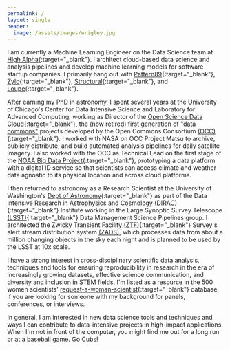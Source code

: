 ```yaml
---
permalink: /
layout: single
header:
  image: /assets/images/wrigley.jpg
---
```


I am currently a Machine Learning Engineer on the Data Science team at [High Alpha](https://highalpha.com){:target="_blank"}.  I architect cloud-based data science and analysis pipelines and develop machine learning models for software startup companies.  I primarily hang out with [Pattern89](https://www.pattern89.com/){:target="_blank"}, [Zylo](https://zylo.com/){:target="_blank"}, [Structural](https://www.structural.com/){:target="_blank"}, and [Loupe](https://loupe.co/){:target="_blank"}.

After earning my PhD in astronomy, I spent several years at the University of Chicago's Center for Data Intensive Science and Laboratory for Advanced Computing, working as Director of the [Open Science Data Cloud](https://www.opensciencedatacloud.org){:target="_blank"}, the (now retired) first generation of ["data commons"](/new-paper-data-commons/) projects developed by the Open Commons Consortium [(OCC)](http://occ-data.org){:target="_blank"}. I worked with NASA on OCC Project Matsu to archive, publicly distribute, and build automated analysis pipelines for daily satellite imagery. I also worked with the OCC as Technical Lead on the first stage of the [NOAA Big Data Project](https://www.noaa.gov/big-data-project){:target="_blank"}, prototyping a data platform with a digital ID service so that scientists can access climate and weather data agnostic to its physical location and across cloud platforms.

I then returned to astronomy as a Research Scientist at the University of Washington's [Dept of Astronomy](http://depts.washington.edu/astron/){:target="_blank"} as part of the Data Intensive Research in Astrophysics and Cosmology [(DIRAC)](https://dirac.astro.washington.edu){:target="_blank"} Institute working in the Large Synoptic Survey Telescope [(LSST)](https://www.lsst.org/about/dm){:target="_blank"} Data Management Science Pipelines group. I architected the Zwicky Transient Facility [(ZTF)](https://www.ztf.caltech.edu/){:target="_blank"} Survey's alert stream distribution system [(ZADS)](/new-paper-zads/), which processes data from about a million changing objects in the sky each night and is planned to be used by the LSST at 10x scale.

I have a strong interest in cross-disciplinary scientific data analysis, techniques and tools for ensuring reproducibility in research in the era of increasingly growing datasets, effective science communication, and diversity and inclusion in STEM fields. I'm listed as a resource in the 500 women scientists' [request-a-woman-scientist](https://500womenscientists.org/request-a-scientist){:target="_blank"} database, if you are looking for someone with my background for panels, conferences, or interviews.

In general, I am interested in new data science tools and techniques and ways I can contribute to data-intensive projects in high-impact applications. When I'm not in front of the computer, you might find me out for a long run or at a baseball game.  Go Cubs!

